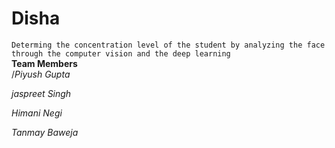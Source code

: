 # Disha
`Determing the concentration level of the student by analyzing the face through the computer vision and the deep learning`<br>
**Team Members**<br>
/*Piyush Gupta*

*jaspreet Singh*

*Himani Negi*

*Tanmay Baweja*


